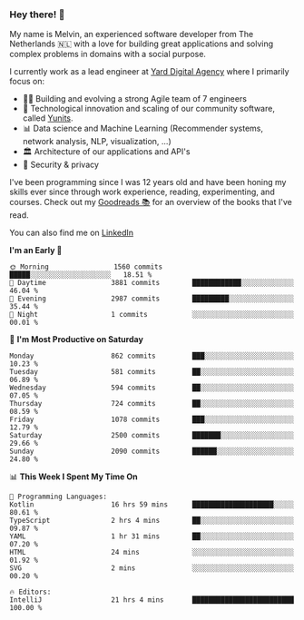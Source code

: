 ### Hey there! 👋

My name is Melvin, an experienced software developer from The Netherlands 🇳🇱 with a love for building great applications and solving complex problems in domains with a social purpose. 

I currently work as a lead engineer at [Yard Digital Agency](https://github.com/yardinternet) where I primarily focus on:

* 👏🏼 Building and evolving a strong Agile team of 7 engineers
* 🚀 Technological innovation and scaling of our community software, called [Yunits](https://www.yunits.com/).
* 📊 Data science and Machine Learning (Recommender systems, network analysis, NLP, visualization, ...)
* 🏛 Architecture of our applications and API's
* 🔐 Security & privacy

I've been programming since I was 12 years old and have been honing my skills ever since through work experience, reading, experimenting, and courses.
Check out my [Goodreads 📚](https://goodreads.com/melvinkoopmans) for an overview of the books that I've read. 

You can also find me on [LinkedIn](https://www.linkedin.com/in/melvinkoopmans)

<!--START_SECTION:waka-->
**I'm an Early 🐤** 

```text
🌞 Morning                1560 commits        █████░░░░░░░░░░░░░░░░░░░░   18.51 % 
🌆 Daytime                3881 commits        ████████████░░░░░░░░░░░░░   46.04 % 
🌃 Evening                2987 commits        █████████░░░░░░░░░░░░░░░░   35.44 % 
🌙 Night                  1 commits           ░░░░░░░░░░░░░░░░░░░░░░░░░   00.01 % 
```
📅 **I'm Most Productive on Saturday** 

```text
Monday                   862 commits         ███░░░░░░░░░░░░░░░░░░░░░░   10.23 % 
Tuesday                  581 commits         ██░░░░░░░░░░░░░░░░░░░░░░░   06.89 % 
Wednesday                594 commits         ██░░░░░░░░░░░░░░░░░░░░░░░   07.05 % 
Thursday                 724 commits         ██░░░░░░░░░░░░░░░░░░░░░░░   08.59 % 
Friday                   1078 commits        ███░░░░░░░░░░░░░░░░░░░░░░   12.79 % 
Saturday                 2500 commits        ███████░░░░░░░░░░░░░░░░░░   29.66 % 
Sunday                   2090 commits        ██████░░░░░░░░░░░░░░░░░░░   24.80 % 
```


📊 **This Week I Spent My Time On** 

```text
💬 Programming Languages: 
Kotlin                   16 hrs 59 mins      ████████████████████░░░░░   80.61 % 
TypeScript               2 hrs 4 mins        ██░░░░░░░░░░░░░░░░░░░░░░░   09.87 % 
YAML                     1 hr 31 mins        ██░░░░░░░░░░░░░░░░░░░░░░░   07.20 % 
HTML                     24 mins             ░░░░░░░░░░░░░░░░░░░░░░░░░   01.92 % 
SVG                      2 mins              ░░░░░░░░░░░░░░░░░░░░░░░░░   00.20 % 

🔥 Editors: 
IntelliJ                 21 hrs 4 mins       █████████████████████████   100.00 % 
```


<!--END_SECTION:waka-->

